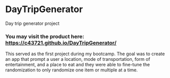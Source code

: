 # DayTripGenerator
Day trip generator project

### You may visit the product here: https://c43721.github.io/DayTripGenerator/

This served as the first project during my bootcamp. The goal was to create an app that prompt a user a location, mode of transportation, form of entertainment, and a place to eat and they were able to fine-tune the randomization to only randomize one item or multiple at a time. 
